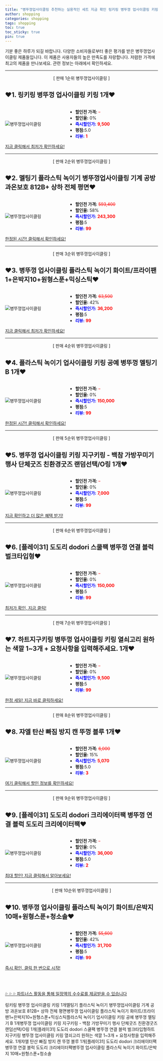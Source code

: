 ```yaml
---
title: "병뚜껑업사이클링 추천하는 실용적인 세트 지금 확인 링키링 병뚜껑 업사이클링 키링 1개"
author: shopping
categories: shopping
tags: shopping
toc: true
toc_sticky: true
pin: true
---
```

기분 좋은 하루가 되길 바랍니다. 다양한 소비자들로부터 좋은 평가를 받은 병뚜껑업사이클링 제품들입니다. 이 제품은 사용자들의 높은 만족도를 자랑합니다. 저렴한 가격에 최고의 제품을 만나보세요. 관련 정보는 아래에서 확인하세요.

---
<p class="toplist" style="margin: 0 auto; display: block; width: fit-content;">[ 판매 1순위 병뚜껑업사이클링 ]</p>

<h2><strong>❤️1. 링키링 병뚜껑 업사이클링 키링 1개❤️</strong></h2>

<div style="display: flex; align-items: center;">
    <div style="flex: 0.4;">
        <img src="https://thumbnail6.coupangcdn.com/thumbnails/remote/230x230ex/image/vendor_inventory/728b/a7ee20b45eb57e3e84ba6121a87ff1f70550b36d29ca47110ed1acacb1fc.jpg" alt="병뚜껑업사이클링" style="max-width: 100%;">
    </div>
    <div style="flex: 0.6; margin-left: 10px;">
        <ul>
            <li><strong>할인전 가격:</strong> <del style="color: red;">-</del></li>
            <li><strong>할인율:</strong> 0%</li>
            <li><span style='color:blue'><strong>즉시할인가:</strong></span> <span style='color:red'><strong>9,500</strong></span></li>
            <li><strong>평점:</strong>5.0</li>
            <li><span style='color:blue'><strong>리뷰:</strong></span> <span style='color:red'><strong>1</strong></span></li>
        </ul>
    </div>
</div>
<div class="center">
    <a href="https://selin100587001.github.io?lptag=AF9450613&subid=githubio&pageKey=8070468395&traceid=V0-153&itemId=22714563834&vendorItemId=89661306636" class="myButton">
        지금 클릭해서 최저가 확인하세요!
    </a>
</div>


---
<p class="toplist" style="margin: 0 auto; display: block; width: fit-content;">[ 판매 2순위 병뚜껑업사이클링 ]</p>

<h2><strong>❤️2. 멜팅기 플라스틱 녹이기 병뚜껑업사이클링 기계 공방 과온보호 812B+ 상하 전체 평면❤️</strong></h2>

<div style="display: flex; align-items: center;">
    <div style="flex: 0.4;">
        <img src="https://thumbnail10.coupangcdn.com/thumbnails/remote/230x230ex/image/vendor_inventory/f93c/04cf6f12e873081285b4635569695502ce0dd42856deaacc9fb002a1652f.jpg" alt="병뚜껑업사이클링" style="max-width: 100%;">
    </div>
    <div style="flex: 0.6; margin-left: 10px;">
        <ul>
            <li><strong>할인전 가격:</strong> <del style="color: red;">593,400</del></li>
            <li><strong>할인율:</strong> 58%</li>
            <li><span style='color:blue'><strong>즉시할인가:</strong></span> <span style='color:red'><strong>243,300</strong></span></li>
            <li><strong>평점:</strong>5</li>
            <li><span style='color:blue'><strong>리뷰:</strong></span> <span style='color:red'><strong>99</strong></span></li>
        </ul>
    </div>
</div>
<div class="center">
    <a href="https://selin100587001.github.io?lptag=AF9450613&subid=githubio&pageKey=8141558108&traceid=V0-153&itemId=23136914339&vendorItemId=90169841226" class="myButton">
        한정된 시간! 클릭해서 확인하세요!
    </a>
</div>


---
<p class="toplist" style="margin: 0 auto; display: block; width: fit-content;">[ 판매 3순위 병뚜껑업사이클링 ]</p>

<h2><strong>❤️3. 병뚜껑 업사이클링 플라스틱 녹이기 화이트/프라이팬1+은박지10+원형스푼+믹싱스틱❤️</strong></h2>

<div style="display: flex; align-items: center;">
    <div style="flex: 0.4;">
        <img src="https://thumbnail6.coupangcdn.com/thumbnails/remote/230x230ex/image/vendor_inventory/b3fa/dff1b15a9a9e2e54880795dcd9817d82daf516c982affe6af61398904f1e.jpg" alt="병뚜껑업사이클링" style="max-width: 100%;">
    </div>
    <div style="flex: 0.6; margin-left: 10px;">
        <ul>
            <li><strong>할인전 가격:</strong> <del style="color: red;">63,500</del></li>
            <li><strong>할인율:</strong> 42%</li>
            <li><span style='color:blue'><strong>즉시할인가:</strong></span> <span style='color:red'><strong>36,200</strong></span></li>
            <li><strong>평점:</strong>5</li>
            <li><span style='color:blue'><strong>리뷰:</strong></span> <span style='color:red'><strong>99</strong></span></li>
        </ul>
    </div>
</div>
<div class="center">
    <a href="https://selin100587001.github.io?lptag=AF9450613&subid=githubio&pageKey=8178978183&traceid=V0-153&itemId=23379193748&vendorItemId=90409251034" class="myButton">
        지금 클릭해서 최저가 확인하세요!
    </a>
</div>


---
<p class="toplist" style="margin: 0 auto; display: block; width: fit-content;">[ 판매 4순위 병뚜껑업사이클링 ]</p>

<h2><strong>❤️4. 플라스틱 녹이기 업사이클링 키링 공예 병뚜껑 멜팅기 B 1개❤️</strong></h2>

<div style="display: flex; align-items: center;">
    <div style="flex: 0.4;">
        <img src="https://thumbnail10.coupangcdn.com/thumbnails/remote/230x230ex/image/vendor_inventory/22ee/37e960623e43a45c66030efc1343847e0d41aafebc80859f18ad016f42ed.jpg" alt="병뚜껑업사이클링" style="max-width: 100%;">
    </div>
    <div style="flex: 0.6; margin-left: 10px;">
        <ul>
            <li><strong>할인전 가격:</strong> <del style="color: red;">-</del></li>
            <li><strong>할인율:</strong> 0%</li>
            <li><span style='color:blue'><strong>즉시할인가:</strong></span> <span style='color:red'><strong>150,000</strong></span></li>
            <li><strong>평점:</strong>5</li>
            <li><span style='color:blue'><strong>리뷰:</strong></span> <span style='color:red'><strong>99</strong></span></li>
        </ul>
    </div>
</div>
<div class="center">
    <a href="https://selin100587001.github.io?lptag=AF9450613&subid=githubio&pageKey=8003159269&traceid=V0-153&itemId=22296425555&vendorItemId=90093824592" class="myButton">
        한정된 시간! 클릭해서 확인하세요!
    </a>
</div>


---
<p class="toplist" style="margin: 0 auto; display: block; width: fit-content;">[ 판매 5순위 병뚜껑업사이클링 ]</p>

<h2><strong>❤️5. 병뚜껑 업사이클링 키링 지구키링 - 백참 가방꾸미기 행사 단체굿즈 친환경굿즈 랜덤선택/O링 1개❤️</strong></h2>

<div style="display: flex; align-items: center;">
    <div style="flex: 0.4;">
        <img src="https://thumbnail8.coupangcdn.com/thumbnails/remote/230x230ex/image/vendor_inventory/3bd6/2ee334ca28e2b6fd61246eff4cd5aa2b4e1eb802c1d58fb02fc290fcf1f7.jpg" alt="병뚜껑업사이클링" style="max-width: 100%;">
    </div>
    <div style="flex: 0.6; margin-left: 10px;">
        <ul>
            <li><strong>할인전 가격:</strong> <del style="color: red;">-</del></li>
            <li><strong>할인율:</strong> 0%</li>
            <li><span style='color:blue'><strong>즉시할인가:</strong></span> <span style='color:red'><strong>7,000</strong></span></li>
            <li><strong>평점:</strong>5</li>
            <li><span style='color:blue'><strong>리뷰:</strong></span> <span style='color:red'><strong>99</strong></span></li>
        </ul>
    </div>
</div>
<div class="center">
    <a href="https://selin100587001.github.io?lptag=AF9450613&subid=githubio&pageKey=8248038688&traceid=V0-153&itemId=23741728819&vendorItemId=90766326266" class="myButton">
        지금 확인하고 더 많은 혜택 받기!
    </a>
</div>


---
<p class="toplist" style="margin: 0 auto; display: block; width: fit-content;">[ 판매 6순위 병뚜껑업사이클링 ]</p>

<h2><strong>❤️6. [플레이31] 도도리 dodori 스쿨팩 병뚜껑 연결 블럭 벌크타입형❤️</strong></h2>

<div style="display: flex; align-items: center;">
    <div style="flex: 0.4;">
        <img src="https://thumbnail8.coupangcdn.com/thumbnails/remote/230x230ex/image/vendor_inventory/68f8/25180f76d9f2cbc0faff40ad12c2a3f62d392b40c767dd0f9492f006d2e2.jpeg" alt="병뚜껑업사이클링" style="max-width: 100%;">
    </div>
    <div style="flex: 0.6; margin-left: 10px;">
        <ul>
            <li><strong>할인전 가격:</strong> <del style="color: red;">-</del></li>
            <li><strong>할인율:</strong> 0%</li>
            <li><span style='color:blue'><strong>즉시할인가:</strong></span> <span style='color:red'><strong>150,000</strong></span></li>
            <li><strong>평점:</strong>5</li>
            <li><span style='color:blue'><strong>리뷰:</strong></span> <span style='color:red'><strong>99</strong></span></li>
        </ul>
    </div>
</div>
<div class="center">
    <a href="https://selin100587001.github.io?lptag=AF9450613&subid=githubio&pageKey=7956393230&traceid=V0-153&itemId=21983192773&vendorItemId=90570766980" class="myButton">
        최저가 확인, 지금 클릭!
    </a>
</div>


---
<p class="toplist" style="margin: 0 auto; display: block; width: fit-content;">[ 판매 7순위 병뚜껑업사이클링 ]</p>

<h2><strong>❤️7. 하트지구키링 병뚜껑 업사이클링 키링 열쇠고리 원하는 색깔 1~3개 + 요청사항을 입력해주세요. 1개❤️</strong></h2>

<div style="display: flex; align-items: center;">
    <div style="flex: 0.4;">
        <img src="https://thumbnail6.coupangcdn.com/thumbnails/remote/230x230ex/image/vendor_inventory/99d2/cd5c6552307393554bb67647b896163c99155e0718a1fe39c476ce2aa897.jpg" alt="병뚜껑업사이클링" style="max-width: 100%;">
    </div>
    <div style="flex: 0.6; margin-left: 10px;">
        <ul>
            <li><strong>할인전 가격:</strong> <del style="color: red;">-</del></li>
            <li><strong>할인율:</strong> 0%</li>
            <li><span style='color:blue'><strong>즉시할인가:</strong></span> <span style='color:red'><strong>9,500</strong></span></li>
            <li><strong>평점:</strong>5</li>
            <li><span style='color:blue'><strong>리뷰:</strong></span> <span style='color:red'><strong>99</strong></span></li>
        </ul>
    </div>
</div>
<div class="center">
    <a href="https://selin100587001.github.io?lptag=AF9450613&subid=githubio&pageKey=8155258853&traceid=V0-153&itemId=23226575461&vendorItemId=90259043769" class="myButton">
        한정 세일! 지금 바로 클릭하세요!
    </a>
</div>


---
<p class="toplist" style="margin: 0 auto; display: block; width: fit-content;">[ 판매 8순위 병뚜껑업사이클링 ]</p>

<h2><strong>❤️8. 쟈엘 탄산 빠짐 방지 캔 뚜껑 블루 1개❤️</strong></h2>

<div style="display: flex; align-items: center;">
    <div style="flex: 0.4;">
        <img src="https://thumbnail8.coupangcdn.com/thumbnails/remote/230x230ex/image/vendor_inventory/36ff/92615d9b9956701f1ab104a7507b2713dc2368f3bd414e4e25523dbab24f.jpg" alt="병뚜껑업사이클링" style="max-width: 100%;">
    </div>
    <div style="flex: 0.6; margin-left: 10px;">
        <ul>
            <li><strong>할인전 가격:</strong> <del style="color: red;">6,000</del></li>
            <li><strong>할인율:</strong> 15%</li>
            <li><span style='color:blue'><strong>즉시할인가:</strong></span> <span style='color:red'><strong>5,070</strong></span></li>
            <li><strong>평점:</strong>5.0</li>
            <li><span style='color:blue'><strong>리뷰:</strong></span> <span style='color:red'><strong>3</strong></span></li>
        </ul>
    </div>
</div>
<div class="center">
    <a href="https://selin100587001.github.io?lptag=AF9450613&subid=githubio&pageKey=7028061264&traceid=V0-153&itemId=17334594424&vendorItemId=88146937805" class="myButton">
        여기 클릭해서 할인 정보를 확인하세요!
    </a>
</div>


---
<p class="toplist" style="margin: 0 auto; display: block; width: fit-content;">[ 판매 9순위 병뚜껑업사이클링 ]</p>

<h2><strong>❤️9. [플레이31] 도도리 dodori 크리에이터팩 병뚜껑 연결 블럭 도도리 크리에이터팩❤️</strong></h2>

<div style="display: flex; align-items: center;">
    <div style="flex: 0.4;">
        <img src="https://thumbnail6.coupangcdn.com/thumbnails/remote/230x230ex/image/vendor_inventory/6733/215d8cc4076b9b082f5681bf7ff4ed857ee1864a7001969eddb40c55dabb.jpeg" alt="병뚜껑업사이클링" style="max-width: 100%;">
    </div>
    <div style="flex: 0.6; margin-left: 10px;">
        <ul>
            <li><strong>할인전 가격:</strong> <del style="color: red;">-</del></li>
            <li><strong>할인율:</strong> 0%</li>
            <li><span style='color:blue'><strong>즉시할인가:</strong></span> <span style='color:red'><strong>36,000</strong></span></li>
            <li><strong>평점:</strong>5.0</li>
            <li><span style='color:blue'><strong>리뷰:</strong></span> <span style='color:red'><strong>2</strong></span></li>
        </ul>
    </div>
</div>
<div class="center">
    <a href="https://selin100587001.github.io?lptag=AF9450613&subid=githubio&pageKey=7956393201&traceid=V0-153&itemId=21983192686&vendorItemId=89733905222" class="myButton">
        최대 할인! 지금 클릭해서 알아보세요!
    </a>
</div>


---
<p class="toplist" style="margin: 0 auto; display: block; width: fit-content;">[ 판매 10순위 병뚜껑업사이클링 ]</p>

<h2><strong>❤️10. 병뚜껑 업사이클링 플라스틱 녹이기 화이트/은박지 10매+원형스푼+청소솔❤️</strong></h2>

<div style="display: flex; align-items: center;">
    <div style="flex: 0.4;">
        <img src="https://thumbnail6.coupangcdn.com/thumbnails/remote/230x230ex/image/vendor_inventory/04f9/3a7baee846f813474ba363e8251313d4e2965c2841d338c2cf0a11f1e022.jpg" alt="병뚜껑업사이클링" style="max-width: 100%;">
    </div>
    <div style="flex: 0.6; margin-left: 10px;">
        <ul>
            <li><strong>할인전 가격:</strong> <del style="color: red;">55,600</del></li>
            <li><strong>할인율:</strong> 42%</li>
            <li><span style='color:blue'><strong>즉시할인가:</strong></span> <span style='color:red'><strong>31,700</strong></span></li>
            <li><strong>평점:</strong>5</li>
            <li><span style='color:blue'><strong>리뷰:</strong></span> <span style='color:red'><strong>99</strong></span></li>
        </ul>
    </div>
</div>
<div class="center">
    <a href="https://selin100587001.github.io?lptag=AF9450613&subid=githubio&pageKey=8178978183&traceid=V0-153&itemId=23379193750&vendorItemId=90409251048" class="myButton">
        즉시 확인, 클릭 한 번으로 시작!
    </a>
</div>

<br><br><br>[💦 💦 💦 파트너스 활동을 통해 일정액의 수수료를 제공받을 수 있습니다](https://link.coupang.com/a/bcpT2c)<br><br>링키링 병뚜껑 업사이클링 키링 1개멜팅기 플라스틱 녹이기 병뚜껑업사이클링 기계 공방 과온보호 812B+ 상하 전체 평면병뚜껑 업사이클링 플라스틱 녹이기 화이트/프라이팬1+은박지10+원형스푼+믹싱스틱플라스틱 녹이기 업사이클링 키링 공예 병뚜껑 멜팅기 B 1개병뚜껑 업사이클링 키링 지구키링 - 백참 가방꾸미기 행사 단체굿즈 친환경굿즈 랜덤선택/O링 1개[플레이31] 도도리 dodori 스쿨팩 병뚜껑 연결 블럭 벌크타입형하트지구키링 병뚜껑 업사이클링 키링 열쇠고리 원하는 색깔 1~3개 + 요청사항을 입력해주세요. 1개쟈엘 탄산 빠짐 방지 캔 뚜껑 블루 1개[플레이31] 도도리 dodori 크리에이터팩 병뚜껑 연결 블럭 도도리 크리에이터팩병뚜껑 업사이클링 플라스틱 녹이기 화이트/은박지 10매+원형스푼+청소솔